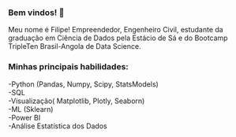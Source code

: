 ### Bem vindos! 👋

Meu nome é Filipe! Empreendedor, Engenheiro Civil, estudante da graduação em Ciência de Dados pela Estácio de Sá 
e do Bootcamp TripleTen Brasil-Angola de Data Science.

### Minhas principais habilidades:
-Python (Pandas, Numpy, Scipy, StatsModels)\
-SQL\
-Visualização( Matplotlib, Plotly, Seaborn)\
-ML (Sklearn)\
-Power BI\
-Análise Estatística dos Dados



